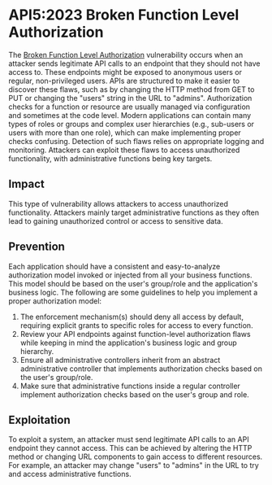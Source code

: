 # API5:2023 Broken Function Level Authorization

The [Broken Function Level Authorization](https://github.com/OWASP/API-Security/blob/master/2023/en/src/0xa5-broken-function-level-authorization.md) vulnerability occurs when an attacker sends legitimate API calls to an endpoint that they should not have access to. These endpoints might be exposed to anonymous users or regular, non-privileged users. APIs are structured to make it easier to discover these flaws, such as by changing the HTTP method from GET to PUT or changing the "users" string in the URL to "admins". Authorization checks for a function or resource are usually managed via configuration and sometimes at the code level. Modern applications can contain many types of roles or groups and complex user hierarchies (e.g., sub-users or users with more than one role), which can make implementing proper checks confusing. Detection of such flaws relies on appropriate logging and monitoring. Attackers can exploit these flaws to access unauthorized functionality, with administrative functions being key targets​.

## Impact

This type of vulnerability allows attackers to access unauthorized functionality. Attackers mainly target administrative functions as they often lead to gaining unauthorized control or access to sensitive data​.

## Prevention

Each application should have a consistent and easy-to-analyze authorization model invoked or injected from all your business functions. This model should be based on the user's group/role and the application's business logic. The following are some guidelines to help you implement a proper authorization model:

1. The enforcement mechanism(s) should deny all access by default, requiring explicit grants to specific roles for access to every function.
2. Review your API endpoints against function-level authorization flaws while keeping in mind the application's business logic and group hierarchy.
3. Ensure all administrative controllers inherit from an abstract administrative controller that implements authorization checks based on the user's group/role.
4. Make sure that administrative functions inside a regular controller implement authorization checks based on the user's group and role.

## Exploitation

To exploit a system, an attacker must send legitimate API calls to an API endpoint they cannot access. This can be achieved by altering the HTTP method or changing URL components to gain access to different resources. For example, an attacker may change "users" to "admins" in the URL to try and access administrative functions.
